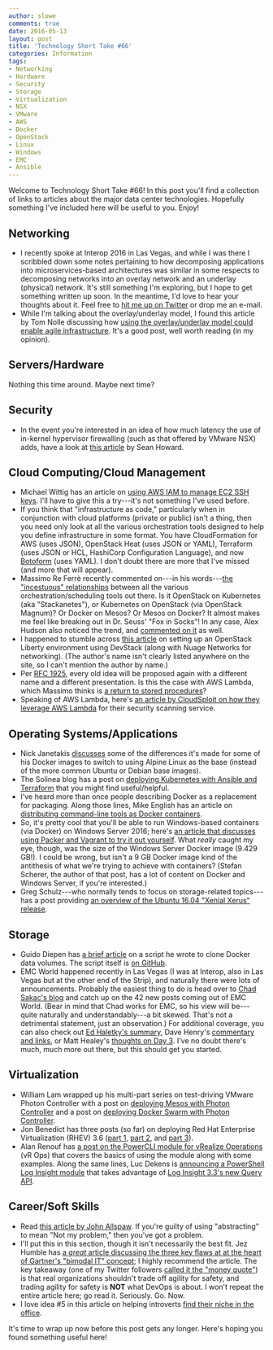 ```yaml
---
author: slowe
comments: true
date: 2016-05-13
layout: post
title: 'Technology Short Take #66'
categories: Information
tags:
- Networking
- Hardware
- Security
- Storage
- Virtualization
- NSX
- VMware
- AWS
- Docker
- OpenStack
- Linux
- Windows
- EMC
- Ansible
---
```


Welcome to Technology Short Take #66! In this post you'll find a collection of links to articles about the major data center technologies. Hopefully something I've included here will be useful to you. Enjoy!

## Networking

* I recently spoke at Interop 2016 in Las Vegas, and while I was there I scribbled down some notes pertaining to how decomposing applications into microservices-based architectures was similar in some respects to decomposing networks into an overlay network and an underlay (physical) network. It's still something I'm exploring, but I hope to get something written up soon. In the meantime, I'd love to hear your thoughts about it. Feel free to [hit me up on Twitter][link-34] or drop me an e-mail.
* While I'm talking about the overlay/underlay model, I found this article by Tom Nolle discussing how [using the overlay/underlay model could enable agile infrastructure][link-33]. It's a good post, well worth reading (in my opinion).

## Servers/Hardware

Nothing this time around. Maybe next time?

## Security

* In the event you're interested in an idea of how much latency the use of in-kernel hypervisor firewalling (such as that offered by VMware NSX) adds, have a look at [this article][link-9] by Sean Howard.

## Cloud Computing/Cloud Management

* Michael Wittig has an article on [using AWS IAM to manage EC2 SSH keys][link-1]. I'll have to give this a try---it's not something I've used before.
* If you think that "infrastructure as code," particularly when in conjunction with cloud platforms (private or public) isn't a thing, then you need only look at all the various orchestration tools designed to help you define infrastructure in some format. You have CloudFormation for AWS (uses JSON), OpenStack Heat (uses JSON or YAML), Terraform (uses JSON or HCL, HashiCorp Configuration Language), and now [Botoform][link-2] (uses YAML). I don't doubt there are more that I've missed (and more that will appear).
* Massimo Re Ferrè recently commented on---in his words---[the "incestuous" relationships][link-6] between all the various orchestration/scheduling tools out there. Is it OpenStack on Kubernetes (aka "Stackanetes"), or Kubernetes on OpenStack (via OpenStack Magnum)? Or Docker on Mesos? Or Mesos on Docker? It almost makes me feel like breaking out in Dr. Seuss' "Fox in Socks"! In any case, Alex Hudson also noticed the trend, and [commented on it][link-7] as well.
* I happened to stumble across [this article][link-10] on setting up an OpenStack Liberty environment using DevStack (along with Nuage Networks for networking). (The author's name isn't clearly listed anywhere on the site, so I can't mention the author by name.)
* Per [RFC 1925][link-18], every old idea will be proposed again with a different name and a different presentation. Is this the case with AWS Lambda, which Massimo thinks is [a return to stored procedures][link-19]?
* Speaking of AWS Lambda, here's [an article by CloudSploit on how they leverage AWS Lambda][link-20] for their security scanning service.

## Operating Systems/Applications

* Nick Janetakis [discusses][link-8] some of the differences it's made for some of his Docker images to switch to using Alpine Linux as the base (instead of the more common Ubuntu or Debian base images).
* The Solinea blog has a post on [deploying Kubernetes with Ansible and Terraform][link-11] that you might find useful/helpful.
* I've heard more than once people describing Docker as a replacement for packaging. Along those lines, Mike English has an article on [distributing command-line tools as Docker containers][link-14].
* So, it's pretty cool that you'll be able to run Windows-based containers (via Docker) on Windows Server 2016; here's [an article that discusses using Packer and Vagrant to try it out yourself][link-15]. What _really_ caught my eye, though, was the size of the Windows Server Docker image (9.429 GB!). I could be wrong, but isn't a 9 GB Docker image kind of the antithesis of what we're trying to achieve with containers? (Stefan Scherer, the author of that post, has a lot of content on Docker and Windows Server, if you're interested.)
* Greg Schulz---who normally tends to focus on storage-related topics---has a post providing [an overview of the Ubuntu 16.04 "Xenial Xerus" release][link-26].

## Storage

* Guido Diepen has [a brief article][link-4] on a script he wrote to clone Docker data volumes. The script itself is [on GitHub][link-5].
* EMC World happened recently in Las Vegas (I was at Interop, also in Las Vegas but at the other end of the Strip), and naturally there were lots of announcements. Probably the easiest thing to do is head over to [Chad Sakac's blog][link-27] and catch up on the 42 new posts coming out of EMC World. (Bear in mind that Chad works for EMC, so his view will be---quite naturally and understandably---a bit skewed. That's not a detrimental statement, just an observation.) For additional coverage, you can also check out [Ed Haletky's summary][link-28], Dave Henry's [commentary and links][link-29], or Matt Healey's [thoughts on Day 3][link-30]. I've no doubt there's much, much more out there, but this should get you started.

## Virtualization

* William Lam wrapped up his multi-part series on test-driving VMware Photon Controller with a post on [deploying Mesos with Photon Controller][link-16] and a post on [deploying Docker Swarm with Photon Controller][link-17].
* Jon Benedict has three posts (so far) on deploying Red Hat Enterprise Virtualization (RHEV) 3.6 ([part 1][link-21], [part 2][link-22], and [part 3][link-23]).
* Alan Renouf has [a post on the PowerCLI module for vRealize Operations][link-25] (vR Ops) that covers the basics of using the module along with some examples. Along the same lines, Luc Dekens is [announcing a PowerShell Log Insight module][link-31] that takes advantage of [Log Insight 3.3's new Query API][link-32].

## Career/Soft Skills

* Read [this article by John Allspaw][link-3]. If you're guilty of using "abstracting" to mean "Not my problem," then you've got a problem.
* I'll put this in this section, though it isn't necessarily the best fit. Jez Humble has [a _great_ article discussing the three key flaws at at the heart of Gartner's "bimodal IT" concept][link-13]; I highly recommend the article. The key takeaway (one of my Twitter followers [called it the "money quote"][link-12]) is that real organizations shouldn't trade off agility for safety, and trading agility for safety is **NOT** what DevOps is about. I won't repeat the entire article here; go read it. Seriously. Go. Now.
* I love idea #5 in this article on helping introverts [find their niche in the office][link-24].

It's time to wrap up now before this post gets any longer. Here's hoping you found something useful here!



[link-1]: https://dzone.com/articles/manage-aws-ec2-ssh-access-with-iam
[link-2]: https://github.com/russellballestrini/botoform
[link-3]: http://www.kitchensoap.com/2016/04/28/abstract-as-a-verb/
[link-4]: https://www.guidodiepen.nl/2016/05/cloning-docker-data-volumes/
[link-5]: https://github.com/gdiepen/docker-convenience-scripts
[link-6]: http://www.it20.info/2016/03/the-incestuous-relations-among-containers-orchestration-tools/
[link-7]: http://www.alexhudson.com/2016/04/29/containing-incestuousness/
[link-8]: http://nickjanetakis.com/blog/alpine-based-docker-images-make-a-difference-in-real-world-apps
[link-9]: http://nsxperts.com/?p=100
[link-10]: https://pinrojas.com/2016/04/03/building-a-nuageopenstack-demo-at-home-part1/
[link-11]: http://solinea.com/blog/deploying-kubernetes-ansible-terraform
[link-12]: https://twitter.com/andyhky/status/729720208009535489
[link-13]: http://continuousdelivery.com/2016/04/the-flaw-at-the-heart-of-bimodal-it/
[link-14]: https://spin.atomicobject.com/2015/11/30/command-line-tools-docker/
[link-15]: https://stefanscherer.github.io/setup-local-windows-2016-tp5-docker-vm/
[link-16]: http://www.virtuallyghetto.com/2016/04/test-driving-vmware-photon-controller-part-3b-deploying-mesos.html
[link-17]: http://www.virtuallyghetto.com/2016/04/test-driving-vmware-photon-controller-part-3c-deploying-docker-swarm.html
[link-18]: https://tools.ietf.org/html/rfc1925
[link-19]: http://www.it20.info/2016/04/aws-lambda-a-few-years-of-advancement-and-we-are-back-to-stored-procedures/
[link-20]: http://blog.cloudsploit.com/2015/09/15/how-we-use-lambda/
[link-21]: http://captainkvm.com/2016/05/deploying-rhev-pt1/
[link-22]: http://captainkvm.com/2016/05/deploying-rhev-3-6-pt2/
[link-23]: http://captainkvm.com/2016/05/deploying-rhev-3-6-pt3-storage/
[link-24]: http://workawesome.com/office-life/6-ways-introverts-find-niche-in-office/
[link-25]: http://blogs.vmware.com/PowerCLI/2016/05/getting-started-with-powercli-for-vrealize-operations-vr-ops.html
[link-26]: http://storageioblog.com/ubuntu-16-04-lts-aka-xenial-xerus-whats-in-the-bits-and-bytes/
[link-27]: http://virtualgeek.typepad.com/virtual_geek/
[link-28]: https://www.virtualizationpractice.com/emcworld-announcements-37503/
[link-29]: http://geekfluent.com/2014/05/05/summary-of-emcs-monday-announcements/
[link-30]: http://www.neuralytix.com/?p=8033
[link-31]: http://www.lucd.info/2016/04/29/loginsight-module/
[link-32]: http://sflanders.net/2016/04/20/log-insight-3-3-query-api/
[link-33]: http://blog.cimicorp.com/?p=2629
[link-34]: https://twitter.com/scott_lowe